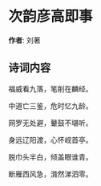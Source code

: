# 次韵彦高即事

**作者**: 刘著

## 诗词内容

福威看九落，笔削在麟经。

中道亡三鉴，危时忆九龄。

网罗无处避，鼙鼓不堪听。

身远辽阳渡，心怀岘首亭。

脱巾头半白，倾盖眼谁青。

断雁西风急，潸然涕泗零。

